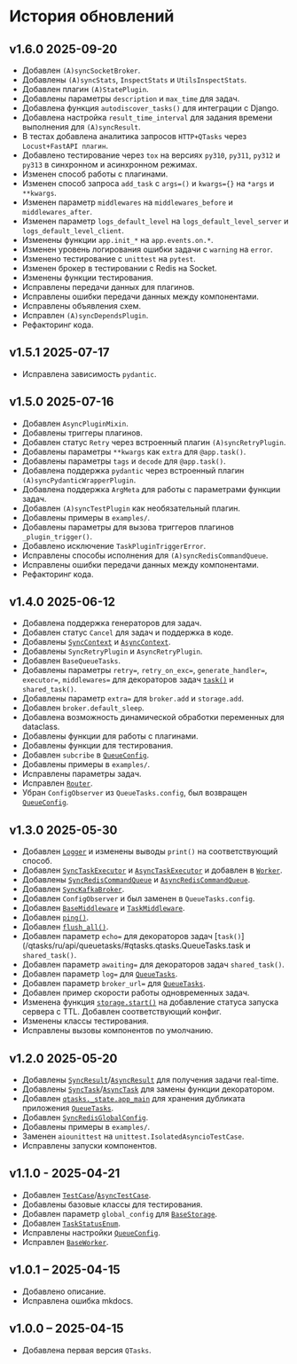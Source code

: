 # История обновлений

## v1.6.0 2025-09-20

- Добавлен `(A)syncSocketBroker`.
- Добавлены `(A)syncStats`, `InspectStats` и `UtilsInspectStats`.
- Добавлен плагин `(A)StatePlugin`.
- Добавлены параметры `description` и `max_time` для задач.
- Добавлена функция `autodiscover_tasks()` для интеграции с Django.
- Добавлена настройка `result_time_interval` для задания времени выполнения для `(A)syncResult`.
- В тестах добавлена аналитика запросов `HTTP+QTasks` через `Locust+FastAPI плагин`.
- Добавлено тестирование через `tox` на версиях `py310`, `py311`, `py312` и `py313`
в синхронном и асинхронном режимах.
- Изменен способ работы с плагинами.
- Изменен способ запроса `add_task` с `args=()` и `kwargs={}` на `*args` и `**kwargs`.
- Изменен параметр `middlewares` на `middlewares_before` и `middlewares_after`.
- Изменен параметр `logs_default_level` на `logs_default_level_server` и `logs_default_level_client`.
- Изменены функции `app.init_*` на `app.events.on.*`.
- Изменен уровень логирования ошибки задачи с `warning` на `error`.
- Изменено тестирование с `unittest` на `pytest`.
- Изменен брокер в тестировании с Redis на Socket.
- Изменены функции тестирования.
- Исправлены передачи данных для плагинов.
- Исправлены ошибки передачи данных между компонентами.
- Исправлены объявления схем.
- Исправлен `(A)syncDependsPlugin`.
- Рефакторинг кода.

## v1.5.1 2025-07-17

- Исправлена зависимость `pydantic`.

## v1.5.0 2025-07-16

- Добавлен `AsyncPluginMixin`.
- Добавлены триггеры плагинов.
- Добавлен статус `Retry` через встроенный плагин `(A)syncRetryPlugin`.
- Добавлены параметры `**kwargs` как `extra` для `@app.task()`.
- Добавлены параметры `tags` и `decode` для `@app.task()`.
- Добавлена поддержка `pydantic` через встроенный плагин `(A)syncPydanticWrapperPlugin`.
- Добавлена поддержка `ArgMeta` для работы с параметрами функции задач.
- Добавлен `(A)syncTestPlugin` как необязательный плагин.
- Добавлены примеры в `examples/`.
- Добавлены параметры для вызова триггеров плагинов `_plugin_trigger()`.
- Добавлено исключение `TaskPluginTriggerError`.
- Исправлены способы исполнения для `(A)syncRedisCommandQueue`.
- Исправлены ошибки передачи данных между компонентами.
- Рефакторинг кода.

## v1.4.0 2025-06-12

- Добавлена поддержка генераторов для задач.
- Добавлен статус `Cancel` для задач и поддержка в коде.
- Добавлены [`SyncContext`](/qtasks/ru/api/contexts/sync_context/) и [`AsyncContext`](/qtasks/ru/api/contexts/async_context/).
- Добавлены `SyncRetryPlugin` и `AsyncRetryPlugin`.
- Добавлен `BaseQueueTasks`.
- Добавлены параметры `retry=`, `retry_on_exc=`, `generate_handler=`, `executor=`,
`middlewares=` для декораторов задач [`task()`](/qtasks/ru/api/queuetasks/#qtasks.qtasks.QueueTasks.task)
 и `shared_task()`.
- Добавлены параметр `extra=` для `broker.add` и `storage.add`.
- Добавлен `broker.default_sleep`.
- Добавлена возможность динамической обработки переменных для dataclass.
- Добавлены функции для работы с плагинами.
- Добавлены функции для тестирования.
- Добавлен `subcribe` в [`QueueConfig`](/qtasks/ru/api/schemas/queueconfig/).
- Добавлены примеры в `examples/`.
- Исправлены параметры задач.
- Исправлен [`Router`](/qtasks/ru/api/router/).
- Убран `ConfigObserver` из `QueueTasks.config`, был возвращен [`QueueConfig`](/qtasks/ru/api/schemas/queueconfig/).

## v1.3.0 2025-05-30

- Добавлен [`Logger`](/qtasks/ru/api/logs/) и изменены выводы `print()` на
соответствующий способ.
- Добавлен [`SyncTaskExecutor`](/qtasks/ru/api/executors/sync_task_executor/) и
[`AsyncTaskExecutor`](/qtasks/ru/api/executors/async_task_executor/) и добавлен в
[`Worker`](/qtasks/ru/api/workers/baseworker/).
- Добавлены [`SyncRedisCommandQueue`](/qtasks/ru/api/classes/sync_redis_commands/)
 и [`AsyncRedisCommandQueue`](/qtasks/ru/api/classes/async_redis_commands/).
- Добавлен [`SyncKafkaBroker`](/qtasks/ru/api/brokers/sync_kafkabroker/).
- Добавлен `ConfigObserver` и был заменен в `QueueTasks.config`.
- Добавлен [`BaseMiddleware`](/qtasks/ru/api/middlewares/basemiddleware/) и [`TaskMiddleware`](/qtasks/ru/api/middlewares/task_middleware/).
- Добавлен [`ping()`](/qtasks/ru/api/queuetasks/#qtasks.qtasks.QueueTasks.ping).
- Добавлен [`flush_all()`](/qtasks/ru/api/queuetasks/#qtasks.qtasks.QueueTasks.flush_all).
- Добавлен параметр `echo=` для декораторов задач [`task()`](/qtasks/ru/api/queuetasks/#qtasks.qtasks.QueueTasks.task
 и `shared_task()`.
- Добавлен параметр `awaiting=` для декораторов задач `shared_task()`.
- Добавлен параметр `log=` для [`QueueTasks`](/qtasks/ru/api/queuetasks/).
- Добавлен параметр `broker_url=` для [`QueueTasks`](/qtasks/ru/api/queuetasks/).
- Добавлен пример скорости работы одновременных задач.
- Изменена функция [`storage.start()`](/qtasks/ru/api/storages/basestorage/#qtasks.storages.base.BaseStorage.start)
 на добавление статуса запуска сервера с TTL. Добавлен соответствующий конфиг.
- Изменены классы тестирования.
- Исправлены вызовы компонентов по умолчанию.

## v1.2.0 2025-05-20

- Добавлены [`SyncResult`](/qtasks/ru/api/results/sync_result)/[`AsyncResult`](/qtasks/ru/api/results/async_result)
 для получения задачи real-time.
- Добавлены [`SyncTask`](/qtasks/ru/api/registries/sync_task_decorator)/[`AsyncTask`](/qtasks/ru/api/registries/async_task_decorator)
 для замены функции декоратором.
- Добавлен [`qtasks._state.app_main`](/qtasks/ru/api/states/#qtasks._state.app_main)
 для хранения дубликата приложения [`QueueTasks`](/qtasks/ru/api/queuetasks).
- Добавлен [`SyncRedisGlobalConfig`](/qtasks/ru/api/globalconfig/sync_redisglobalconfig).
- Добавлены примеры в `examples/`.
- Заменен `aiounittest` на `unittest.IsolatedAsyncioTestCase`.
- Исправлены запуски компонентов.

## v1.1.0 - 2025-04-21

- Добавлен [`TestCase`](/qtasks/ru/api/tests/sync_testcase/)/[`AsyncTestCase`](/qtasks/ru/api/tests/async_testcase/).
- Добавлены базовые классы для тестирования.
- Добавлен параметр `global_config` для [`BaseStorage`](/qtasks/ru/api/storages/basestorage/).
- Добавлен [`TaskStatusEnum`](/qtasks/ru/api/schemas/task_status_enum/).
- Исправлены настройки [`QueueConfig`](/qtasks/ru/api/schemas/queueconfig/).
- Исправлен [`BaseWorker`](/qtasks/ru/api/workers/baseworker/).

## v1.0.1 – 2025-04-15

- Добавлено описание.
- Исправлена ошибка mkdocs.

## v1.0.0 – 2025-04-15

- Добавлена первая версия `QTasks`.

